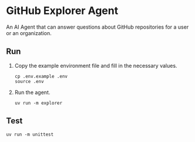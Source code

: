 # GitHub Explorer Agent

An AI Agent that can answer questions about GitHub repositories for a user or an organization.

## Run

1.  Copy the example environment file and fill in the necessary values.
    ```shell
    cp .env.example .env 
    source .env
    ```

1.  Run the agent.
    ```shell
    uv run -m explorer
    ```

## Test

```shell
uv run -m unittest
```
